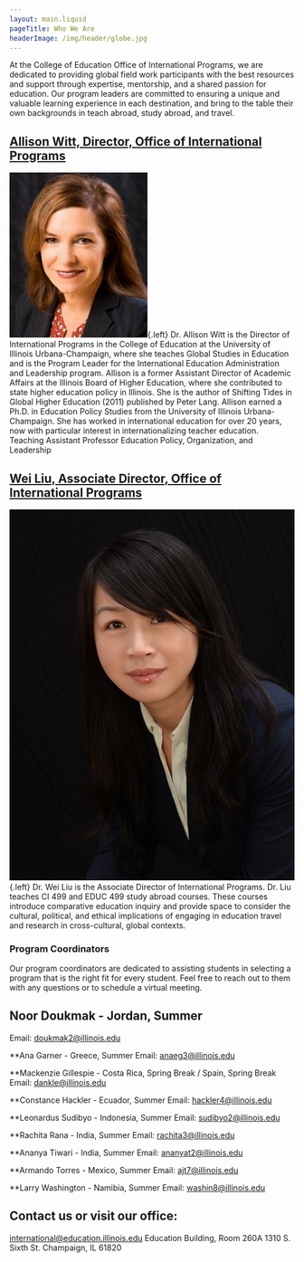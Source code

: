 ```yaml
---
layout: main.liquid
pageTitle: Who We Are
headerImage: /img/header/globe.jpg
---
```

<style> main h2 { clear: both; } main img.left { padding-top: 0; max-width: 400px; } </style>

At the College of Education Office of International Programs, we are dedicated to providing global field work participants with the best resources and support through expertise, mentorship, and a shared passion for education. Our program leaders are committed to ensuring a unique and valuable learning experience in each destination, and bring to the table their own backgrounds in teach abroad, study abroad, and travel.

## [Allison Witt, Director, Office of International Programs](https://education.illinois.edu/faculty/allison-witt)

![Allison Witt](/img/people/awitt1.jpg){.left} Dr. Allison Witt is the Director of International Programs in the College of Education at the University of Illinois Urbana-Champaign, where she teaches Global Studies in Education and is the Program Leader for the International Education Administration and Leadership program. Allison is a former Assistant Director of Academic Affairs at the Illinois Board of Higher Education, where she contributed to state higher education policy in Illinois. She is the author of Shifting Tides in Global Higher Education (2011) published by Peter Lang. Allison earned a Ph.D. in Education Policy Studies from the University of Illinois Urbana-Champaign. She has worked in international education for over 20 years, now with particular interest in internationalizing teacher education. Teaching Assistant Professor Education Policy, Organization, and Leadership


## [Wei Liu, Associate Director, Office of International Programs](https://education.illinois.edu/people/wei-liu)

![Wei Liu](/img/people/weiliu1.jpg){.left} Dr. Wei Liu is the Associate Director of International Programs. Dr. Liu teaches CI 499 and EDUC 499 study abroad courses. These courses introduce comparative education inquiry and provide space to consider the cultural, political, and ethical implications of engaging in education travel and research in cross-cultural, global contexts. 


### Program Coordinators

Our program coordinators are dedicated to assisting students in selecting a program that is the right fit for every student. Feel free to reach out to them with any questions or to schedule a virtual meeting.

## Noor Doukmak - Jordan, Summer 
Email: doukmak2@illinois.edu

**Ana Garner - Greece, Summer
Email: anaeg3@illinois.edu

**Mackenzie Gillespie - Costa Rica, Spring Break / Spain, Spring Break
Email: dankle@illinois.edu

**Constance Hackler - Ecuador, Summer
Email: hackler4@illinois.edu

**Leonardus Sudibyo - Indonesia, Summer
Email: sudibyo2@illinois.edu

**Rachita Rana - India, Summer
Email: rachita3@illinois.edu

**Ananya Tiwari - India, Summer
Email: ananyat2@illinois.edu

**Armando Torres - Mexico, Summer
Email: ajt7@illinois.edu

**Larry Washington - Namibia, Summer
Email: washin8@illinois.edu




## Contact us or visit our office:
international@education.illinois.edu
Education Building, Room 260A
1310 S. Sixth St.
Champaign, IL 61820
